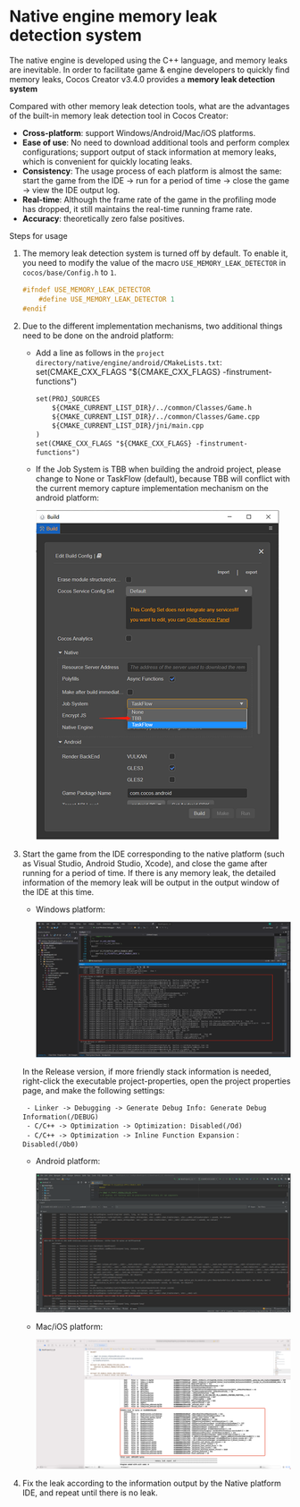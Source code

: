 # Native engine memory leak detection system

The native engine is developed using the C++ language, and memory leaks are inevitable. In order to facilitate game & engine developers to quickly find memory leaks, Cocos Creator v3.4.0 provides a **memory leak detection system**

Compared with other memory leak detection tools, what are the advantages of the built-in memory leak detection tool in Cocos Creator:
- **Cross-platform**: support Windows/Android/Mac/iOS platforms.
- **Ease of use**: No need to download additional tools and perform complex configurations; support output of stack information at memory leaks, which is convenient for quickly locating leaks.
- **Consistency**: The usage process of each platform is almost the same: start the game from the IDE -> run for a period of time -> close the game -> view the IDE output log.
- **Real-time**: Although the frame rate of the game in the profiling mode has dropped, it still maintains the real-time running frame rate.
- **Accuracy**: theoretically zero false positives.

Steps for usage
1. The memory leak detection system is turned off by default. To enable it, you need to modify the value of the macro `USE_MEMORY_LEAK_DETECTOR` in `cocos/base/Config.h` to `1`.
    ```c++
    #ifndef USE_MEMORY_LEAK_DETECTOR
        #define USE_MEMORY_LEAK_DETECTOR 1
    #endif
    ```
2. Due to the different implementation mechanisms, two additional things need to be done on the android platform:
    - Add a line as follows in the `project directory/native/engine/android/CMakeLists.txt`:
    set(CMAKE_CXX_FLAGS "${CMAKE_CXX_FLAGS} -finstrument-functions")
        ```
        set(PROJ_SOURCES
            ${CMAKE_CURRENT_LIST_DIR}/../common/Classes/Game.h
            ${CMAKE_CURRENT_LIST_DIR}/../common/Classes/Game.cpp
            ${CMAKE_CURRENT_LIST_DIR}/jni/main.cpp
        )
        set(CMAKE_CXX_FLAGS "${CMAKE_CXX_FLAGS} -finstrument-functions")
        ```
    - If the Job System is TBB when building the android project, please change to None or TaskFlow (default), because TBB will conflict with the current memory capture implementation mechanism on the android platform:

        ![tbb](./memory-leak-detector/build.png)

3. Start the game from the IDE corresponding to the native platform (such as Visual Studio, Android Studio, Xcode), and close the game after running for a period of time. If there is any memory leak, the detailed information of the memory leak will be output in the output window of the IDE at this time.
    - Windows platform:

      ![visual studio](./memory-leak-detector/visualstudio.png)

    In the Release version, if more friendly stack information is needed, right-click the executable project-properties, open the project properties page, and make the following settings:

        - Linker -> Debugging -> Generate Debug Info: Generate Debug Information(/DEBUG)
        - C/C++ -> Optimization -> Optimization: Disabled(/Od)
        - C/C++ -> Optimization -> Inline Function Expansion：Disabled(/Ob0)
        
    - Android platform:

      ![android studio](./memory-leak-detector/androidstudio.png)

    - Mac/iOS platform:
    
      ![xcode](./memory-leak-detector/xcode.png)

4. Fix the leak according to the information output by the Native platform IDE, and repeat until there is no leak.

